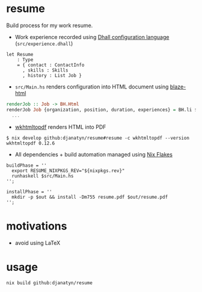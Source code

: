# resume

Build process for my work resume.

* Work experience recorded using [Dhall configuration language](https://dhall-lang.org/) (`src/experience.dhall`)
```dhall
let Resume
    : Type
    = { contact : ContactInfo
      , skills : Skills
      , history : List Job }
```
* `src/Main.hs` renders configuration into HTML document using [blaze-html](https://hackage.haskell.org/package/blaze-html) 
```haskell
renderJob :: Job -> BH.Html
renderJob Job {organization, position, duration, experiences} = BH.li $ do
  ...
```
* [wkhtmltopdf](https://wkhtmltopdf.org/) renders HTML into PDF
```
$ nix develop github:djanatyn/resume#resume -c wkhtmltopdf --version
wkhtmltopdf 0.12.6
```
* All dependencies + build automation managed using [Nix Flakes](https://nixos.wiki/wiki/Flakes)
```
buildPhase = ''
  export RESUME_NIXPKGS_REV="${nixpkgs.rev}"
  runhaskell $src/Main.hs
'';

installPhase = ''
  mkdir -p $out && install -Dm755 resume.pdf $out/resume.pdf
'';
```
# motivations

* avoid using LaTeX

# usage

``` sh
nix build github:djanatyn/resume
```
